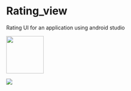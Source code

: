 # Rating_view
Rating UI for an application using android studio

<img src="Screenshots/github-screenshots.png" width="100">

![](Screenshots/github-screenshots.png)
